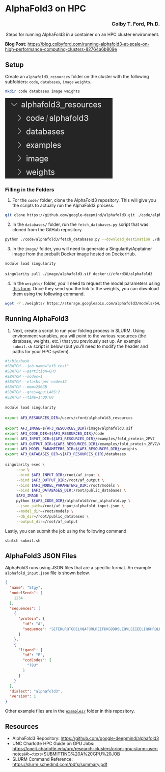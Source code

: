 # AlphaFold3 on HPC

<h3 align="right">Colby T. Ford, Ph.D.</h3>

<p align="middle">Steps for running AlphaFold3 in a container on an HPC cluster environment.</p>

**Blog Post:** https://blog.colbyford.com/running-alphafold3-at-scale-on-high-performance-computing-clusters-82764a6b809e

## Setup

Create an `alphafold3_resources` folder on the cluster with the following subfolders: `code`, `databases`, `image` `weights`.

```bash
mkdir code databases image weights
```

![Placeholder folders](folders.png)

### Filling in the Folders

1. For the `code/` folder, clone the AlphaFold3 repository. This will give you the scripts to actually run the AlphaFold3 process.

```bash
git clone https://github.com/google-deepmind/alphafold3.git ./code/alphafold3
```

2. In the `databases/` folder, run the `fetch_databases.py` script that was cloned from the GitHub repository.

```bash
python ./code/alphafold3/fetch_databases.py --download_destination ./databases
```

3. In the `image/` folder, you will need to generate a Singularity/Apptainer image from the prebuilt Docker image hosted on DockerHub.

```bash
module load singularity

singularity pull ./image/alphafold3.sif docker://cford38/alphafold3
```


4. In the `weights/` folder, you'll need to request the model parameters using [this form](https://forms.gle/svvpY4u2jsHEwWYS6). Once they send you the link to the weights, you can download them using the following command.

```bash
wget -P ./weights/ https://storage.googleapis.com/alphafold3/models/64/<your_key>/af3.bin.zst
```


## Running AlphaFold3

1. Next, create a script to run your folding process in SLURM. Using environment variables, you will point to the various resources (the database, weights, etc.) that you previously set up. An example `submit.sh` script is below (but you'll need to modify the header and paths for your HPC system).

```bash
#!/bin/bash
#SBATCH --job-name="af3_test"
#SBATCH --partition=GPU
#SBATCH --nodes=1
#SBATCH --ntasks-per-node=32
#SBATCH --mem=256GB
#SBATCH --gres=gpu:L40S:2
#SBATCH --time=1:00:00

module load singularity

export AF3_RESOURCES_DIR=/users/cford/alphafold3_resources

export AF3_IMAGE=${AF3_RESOURCES_DIR}/image/alphafold3.sif
export AF3_CODE_DIR=${AF3_RESOURCES_DIR}/code
export AF3_INPUT_DIR=${AF3_RESOURCES_DIR}/examples/fold_protein_2PV7
export AF3_OUTPUT_DIR=${AF3_RESOURCES_DIR}/examples/fold_protein_2PV7/output
export AF3_MODEL_PARAMETERS_DIR=${AF3_RESOURCES_DIR}/weights
export AF3_DATABASES_DIR=${AF3_RESOURCES_DIR}/databases

singularity exec \
     --nv \
     --bind $AF3_INPUT_DIR:/root/af_input \
     --bind $AF3_OUTPUT_DIR:/root/af_output \
     --bind $AF3_MODEL_PARAMETERS_DIR:/root/models \
     --bind $AF3_DATABASES_DIR:/root/public_databases \
     $AF3_IMAGE \
     python ${AF3_CODE_DIR}/alphafold3/run_alphafold.py \
     --json_path=/root/af_input/alphafold_input.json \
     --model_dir=/root/models \
     --db_dir=/root/public_databases \
     --output_dir=/root/af_output
```


Lastly, you can submit the job using the following command.

```bash
sbatch submit.sh
```


## AlphaFold3 JSON Files

AlphaFold3 runs using JSON files that are a specific format. An example `alphafold_input.json` file is shown below.

```json
{
  "name": "5tgy",
  "modelSeeds": [
    1234
  ],
  "sequences": [
    {
      "protein": {
        "id": "A",
        "sequence": "SEFEKLRQTGDELVQAFQRLREIFDKGDDDSLEQVLEEIEELIQKHRQLFDNRQEAADTEAAKQGDQWVQLFQRFREAIDKGDKDSLEQLLEELEQALQKIRELAEKKN"
      }
    },
    {
      "ligand": {
        "id": "B",
        "ccdCodes": [
          "7BU"
        ]
      }
    }
  ],
  "dialect": "alphafold3",
  "version": 1
}
```

Other example files are in the [`examples/`](examples/) folder in this repository.

## Resources

- AlphaFold3 Repository: https://github.com/google-deepmind/alphafold3
- UNC Charlotte HPC Guide on GPU Jobs: https://oneit.charlotte.edu/urc/research-clusters/orion-gpu-slurm-user-notes/#:~:text=SUBMITTING%20A%20GPU%20JOB
- SLURM Command Reference: https://slurm.schedmd.com/pdfs/summary.pdf
